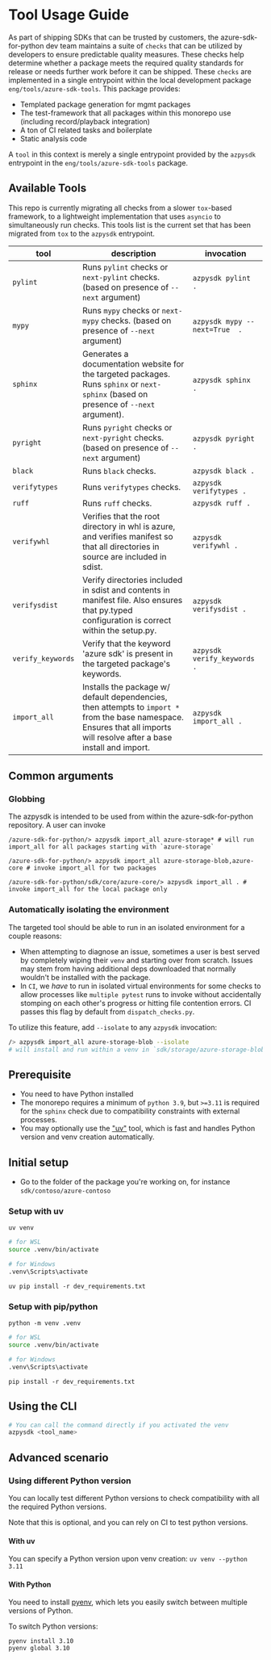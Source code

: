 # Tool Usage Guide

As part of shipping SDKs that can be trusted by customers, the azure-sdk-for-python dev team maintains a suite of `checks` that can be utilized by developers to ensure predictable quality measures. These checks help determine whether a package meets the required quality standards for release or needs further work before it can be shipped. These `checks` are implemented in a single entrypoint within the local development package `eng/tools/azure-sdk-tools`. This package provides:
 
 - Templated package generation for mgmt packages
 -  The test-framework that all packages within this monorepo use (including record/playback integration)
 - A ton of CI related tasks and boilerplate
 - Static analysis code

A `tool` in this context is merely a single entrypoint provided by the `azpysdk` entrypoint in the `eng/tools/azure-sdk-tools` package.

## Available Tools

This repo is currently migrating all checks from a slower `tox`-based framework, to a lightweight implementation that uses `asyncio` to simultaneously run checks. This tools list is the current set that has been migrated from `tox` to the `azpysdk` entrypoint.

|tool|description|invocation|
|---|---|---|
|`pylint`| Runs `pylint` checks or `next-pylint` checks. (based on presence of `--next` argument)  | `azpysdk pylint .` |
|`mypy`| Runs `mypy` checks or `next-mypy` checks. (based on presence of `--next` argument)  | `azpysdk mypy --next=True  .` |
|`sphinx`| Generates a documentation website for the targeted packages. Runs `sphinx` or `next-sphinx` (based on presence of `--next` argument). | `azpysdk sphinx .` |
|`pyright`| Runs `pyright` checks or `next-pyright` checks. (based on presence of `--next` argument) | `azpysdk pyright .` |
|`black`| Runs `black` checks. | `azpysdk black .` |
|`verifytypes`| Runs `verifytypes` checks. | `azpysdk verifytypes .` |
|`ruff`| Runs `ruff` checks. | `azpysdk ruff .` |
|`verifywhl`| Verifies that the root directory in whl is azure, and verifies manifest so that all directories in source are included in sdist. | `azpysdk verifywhl .` |
|`verifysdist`| Verify directories included in sdist and contents in manifest file. Also ensures that py.typed configuration is correct within the setup.py. | `azpysdk verifysdist .` |
|`verify_keywords`| Verify that the keyword 'azure sdk' is present in the targeted package's keywords. | `azpysdk verify_keywords .` |
|`import_all`| Installs the package w/ default dependencies, then attempts to `import *` from the base namespace. Ensures that all imports will resolve after a base install and import. | `azpysdk import_all .` |

## Common arguments

### Globbing
The azpysdk is intended to be used from within the azure-sdk-for-python repository. A user can invoke

```
/azure-sdk-for-python/> azpysdk import_all azure-storage* # will run import_all for all packages starting with `azure-storage`

/azure-sdk-for-python/> azpysdk import_all azure-storage-blob,azure-core # invoke import_all for two packages

/azure-sdk-for-python/sdk/core/azure-core/> azpysdk import_all . # invoke import_all for the local package only
```

### Automatically isolating the environment

The targeted tool should be able to run in an isolated environment for a couple reasons:
-  When attempting to diagnose an issue, sometimes a user is best served by completely wiping their `venv` and starting over from scratch. Issues may stem from having additional deps downloaded that normally wouldn't be installed with the package.
- In `CI`, we _have_ to run in isolated virtual environments for some checks to allow processes like `multiple pytest` runs to invoke without accidentally stomping on each other's progress or hitting file contention errors. CI passes this flag by default from `dispatch_checks.py`.

To utilize this feature, add `--isolate` to any `azpysdk` invocation:

```bash
/> azpysdk import_all azure-storage-blob --isolate
# will install and run within a venv in `sdk/storage/azure-storage-blob/.venv_import_all/
```

## Prerequisite

- You need to have Python installed
- The monorepo requires a minimum of `python 3.9`, but `>=3.11` is required for the `sphinx` check due to compatibility constraints with external processes.
- You may optionally use the ["uv"](https://docs.astral.sh/uv/) tool, which is fast and handles Python version and venv creation automatically.

## Initial setup

- Go to the folder of the package you're working on, for instance `sdk/contoso/azure-contoso`

### Setup with uv

`uv venv`

```bash
# for WSL
source .venv/bin/activate 

# for Windows
.venv\Scripts\activate 
```

`uv pip install -r dev_requirements.txt`

### Setup with pip/python

`python -m venv .venv`

```bash
# for WSL
source .venv/bin/activate 

# for Windows
.venv\Scripts\activate 
```

`pip install -r dev_requirements.txt`

## Using the CLI

```bash
# You can call the command directly if you activated the venv
azpysdk <tool_name>
```

## Advanced scenario

### Using different Python version

You can locally test different Python versions to check compatibility with all the required Python versions.

Note that this is optional, and you can rely on CI to test python versions.

#### With uv

You can specify a Python version upon venv creation:
`uv venv --python 3.11`

#### With Python

You need to install [pyenv](https://github.com/pyenv/pyenv?tab=readme-ov-file#installation), which lets you easily switch between multiple versions of Python.

To switch Python versions:
```
pyenv install 3.10
pyenv global 3.10
```